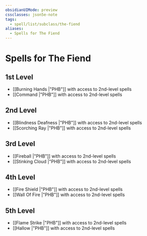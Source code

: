 ```yaml
---
obsidianUIMode: preview
cssclasses: json5e-note
tags:
  - spell/list/subclass/the-fiend
aliases:
  - Spells for The Fiend
---
```

# Spells for The Fiend

## 1st Level

- [[Burning Hands \|"PHB"]] with access to 2nd-level spells
- [[Command \|"PHB"]] with access to 2nd-level spells

## 2nd Level

- [[Blindness Deafness \|"PHB"]] with access to 2nd-level spells
- [[Scorching Ray \|"PHB"]] with access to 2nd-level spells

## 3rd Level

- [[Fireball \|"PHB"]] with access to 2nd-level spells
- [[Stinking Cloud \|"PHB"]] with access to 2nd-level spells

## 4th Level

- [[Fire Shield \|"PHB"]] with access to 2nd-level spells
- [[Wall Of Fire \|"PHB"]] with access to 2nd-level spells

## 5th Level

- [[Flame Strike \|"PHB"]] with access to 2nd-level spells
- [[Hallow \|"PHB"]] with access to 2nd-level spells

